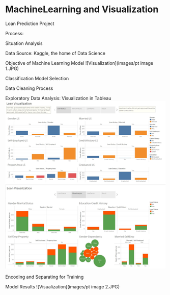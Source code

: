 # MachineLearning and Visualization

Loan Prediction Project 

Process: 

Situation Analysis

Data Source: 
Kaggle, the home of Data Science

Objective of Machine Learning Model
![Visualization](images/pt image 1.JPG)

Classification Model Selection

Data Cleaning Process

Exploratory Data Analysis: Visualization in Tableau
![Visualization](images/Story-p1.JPG)
![Visualization](images/Story-p2.JPG)

Encoding and Separating for Training

Model Results 
![Visualization](images/pt image 2.JPG)
